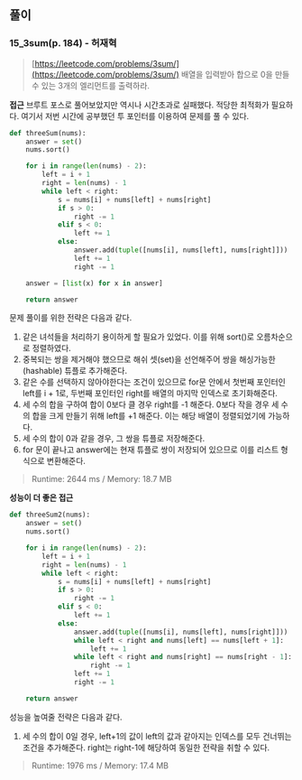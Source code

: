 ## 풀이

### 15_3sum(p. 184) - 허재혁

> [https://leetcode.com/problems/3sum/](https://leetcode.com/problems/3sum/)
> 배열을 입력받아 합으로 0을 만들 수 있는 3개의 엘리먼트를 출력하라.

**접근**
브루트 포스로 풀어보았지만 역시나 시간초과로 실패했다. 적당한 최적화가 필요하다.
여기서 저번 시간에 공부했던 투 포인터를 이용하여 문제를 풀 수 있다.
```python
def threeSum(nums):
    answer = set()
    nums.sort()

    for i in range(len(nums) - 2):
        left = i + 1
        right = len(nums) - 1
        while left < right:
            s = nums[i] + nums[left] + nums[right]
            if s > 0:
                right -= 1
            elif s < 0:
                left += 1
            else:
                answer.add(tuple([nums[i], nums[left], nums[right]]))
                left += 1
                right -= 1

    answer = [list(x) for x in answer]

    return answer
```
문제 풀이를 위한 전략은 다음과 같다.
1. 같은 녀석들을 처리하기 용이하게 할 필요가 있었다. 이를 위해 sort()로 오름차순으로 정렬하였다.
1. 중복되는 쌍을 제거해야 했으므로 해쉬 셋(set)을 선언해주어 쌍을 해싱가능한(hashable) 튜플로 추가해준다.
1. 같은 수를 선택하지 않아야한다는 조건이 있으므로 for문 안에서 첫번째 포인터인 left를 i + 1로, 두번째 포인터인 right를 배열의 마지막 인덱스로 초기화해준다.
1. 세 수의 합을 구하여 합이 0보다 클 경우 right를 -1 해준다. 0보다 작을 경우 세 수의 합을 크게 만들기 위해 left를 +1 해준다. 이는 해당 배열이 정렬되었기에 가능하다.
1. 세 수의 합이 0과 같을 경우, 그 쌍을 튜플로 저장해준다.
1. for 문이 끝나고 answer에는 현재 튜플로 쌍이 저장되어 있으므로 이를 리스트 형식으로 변환해준다.

> Runtime: 2644 ms / Memory: 18.7 MB


**성능이 더 좋은 접근**
```python
def threeSum2(nums):
    answer = set()
    nums.sort()

    for i in range(len(nums) - 2):
        left = i + 1
        right = len(nums) - 1
        while left < right:
            s = nums[i] + nums[left] + nums[right]
            if s > 0:
                right -= 1
            elif s < 0:
                left += 1
            else:
                answer.add(tuple([nums[i], nums[left], nums[right]]))
                while left < right and nums[left] == nums[left + 1]:
                    left += 1
                while left < right and nums[right] == nums[right - 1]:
                    right -= 1
                left += 1
                right -= 1

    return answer
```
성능을 높여줄 전략은 다음과 같다.
1. 세 수의 합이 0일 경우, left+1의 값이 left의 값과 같아지는 인덱스를 모두 건너뛰는 조건을 추가해준다. right는 right-1에 해당하여 동일한 전략을 취할 수 있다.

> Runtime: 1976 ms / Memory: 17.4 MB
